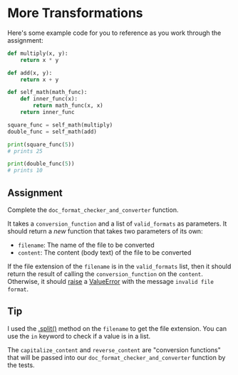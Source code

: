 # More Transformations

Here's some example code for you to reference as you work through the assignment:

```py
def multiply(x, y):
    return x * y

def add(x, y):
    return x + y

def self_math(math_func):
    def inner_func(x):
        return math_func(x, x)
    return inner_func

square_func = self_math(multiply)
double_func = self_math(add)

print(square_func(5))
# prints 25

print(double_func(5))
# prints 10
```

## Assignment

Complete the `doc_format_checker_and_converter` function.

It takes a `conversion_function` and a list of `valid_formats` as parameters. It should return a _new_ function that takes two parameters of its own:

- `filename`: The name of the file to be converted
- `content`: The content (body text) of the file to be converted

If the file extension of the `filename` is in the `valid_formats` list, then it should return the result of calling the `conversion_function` on the `content`. Otherwise, it should [raise](https://docs.python.org/3/tutorial/errors.html#raising-exceptions) a [ValueError](https://docs.python.org/3/library/exceptions.html#ValueError) with the message `invalid file format`.

## Tip

I used the [.split()](https://docs.python.org/3/library/stdtypes.html#str.split) method on the `filename` to get the file extension. You can use the `in` keyword to check if a value is in a list.

The `capitalize_content` and `reverse_content` are "conversion functions" that will be passed into our `doc_format_checker_and_converter` function by the tests.